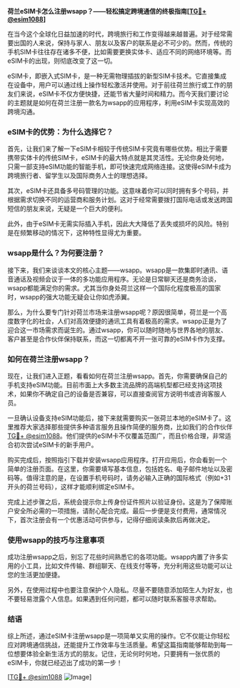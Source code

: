 **荷兰eSIM卡怎么注册wsapp？——轻松搞定跨境通信的终极指南[[TG💪+ @esim1088](https://t.me/s/esim1088)]**

在当今这个全球化日益加速的时代，跨境旅行和工作变得越来越普遍。对于经常需要出国的人来说，保持与家人、朋友以及客户的联系是必不可少的。然而，传统的手机SIM卡往往存在诸多不便，比如需要更换实体卡、适应不同的网络环境等。而eSIM卡的出现，则彻底改变了这一切。

eSIM卡，即嵌入式SIM卡，是一种无需物理插拔的新型SIM卡技术。它直接集成在设备中，用户可以通过线上操作轻松激活并使用。对于前往荷兰旅行或工作的朋友们来说，eSIM卡不仅方便快捷，还能节省大量时间和精力。而今天我们要讨论的主题就是如何在荷兰注册一款名为wsapp的应用程序，利用eSIM卡实现高效的跨境沟通。

### eSIM卡的优势：为什么选择它？

首先，让我们来了解一下eSIM卡相较于传统SIM卡究竟有哪些优势。相比于需要携带实体卡的传统SIM卡，eSIM卡的最大特点就是其灵活性。无论你身处何地，只需一部支持eSIM功能的智能手机，即可快速完成网络连接。这使得eSIM卡成为跨境旅行者、留学生以及国际商务人士的理想选择。

其次，eSIM卡还具备多号码管理的功能。这意味着你可以同时拥有多个号码，并根据需求切换不同的运营商和服务计划。这对于经常需要拨打国际电话或发送跨国短信的朋友来说，无疑是一个巨大的便利。

此外，由于eSIM卡无需实际插入手机，因此大大降低了丢失或损坏的风险。特别是在频繁移动的情况下，这种特性显得尤为重要。

### wsapp是什么？为何要注册？

接下来，我们来谈谈本文的核心主题——wsapp。wsapp是一款集即时通讯、语音通话及视频会议于一体的多功能应用程序。无论是日常聊天还是商务洽谈，wsapp都能满足你的需求。尤其当你身处荷兰这样一个国际化程度极高的国家时，wsapp的强大功能无疑会让你如虎添翼。

那么，为什么要专门针对荷兰市场来注册wsapp呢？原因很简单，荷兰是一个高度数字化的社会，人们对高效便捷的通讯工具有着极高的需求。wsapp正是为了迎合这一市场需求而诞生的。通过wsapp，你可以随时随地与世界各地的朋友、客户甚至是合作伙伴保持联系，而这一切都离不开一张可靠的eSIM卡作为支撑。

### 如何在荷兰注册wsapp？

现在，让我们进入正题，看看如何在荷兰注册wsapp。首先，你需要确保自己的手机支持eSIM功能。目前市面上大多数主流品牌的高端机型都已经支持这项技术，如果你不确定自己的设备是否兼容，可以直接查阅官方说明书或咨询客服人员。

一旦确认设备支持eSIM功能后，接下来就需要购买一张荷兰本地的eSIM卡了。这里推荐大家选择那些提供多种语言服务且操作简便的服务商，比如我们的合作伙伴[TG💪+ @esim1088](https://t.me/s/esim1088)。他们提供的eSIM卡不仅覆盖范围广，而且价格合理，非常适合初次尝试eSIM卡的新手用户。

购买完成后，按照指引下载并安装wsapp应用程序。打开应用后，你会看到一个简单的注册页面。在这里，你需要填写基本信息，包括姓名、电子邮件地址以及密码等。值得注意的是，在设置手机号码时，请务必输入正确的国际格式（例如+31开头的荷兰号码），这样才能顺利绑定eSIM卡。

完成上述步骤之后，系统会提示你上传身份证件照片以验证身份。这是为了保障账户安全所必需的一项措施，请耐心配合完成。最后一步便是支付费用，通常情况下，首次注册会有一个优惠活动可供参与，记得仔细阅读条款后再做决定。

### 使用wsapp的技巧与注意事项

成功注册wsapp之后，别忘了花些时间熟悉它的各项功能。wsapp内置了许多实用的小工具，比如文件传输、群组聊天、在线支付等等，充分利用这些功能可以让您的生活更加便捷。

另外，在使用过程中也要注意保护个人隐私。尽量不要随意添加陌生人为好友，也不要轻易泄露个人信息。如果遇到任何问题，都可以随时联系客服寻求帮助。

### 结语

综上所述，通过eSIM卡注册wsapp是一项简单又实用的操作。它不仅能让你轻松应对跨境通信挑战，还能提升工作效率与生活质量。希望这篇指南能够帮助到每一位想要体验全新生活方式的朋友。记住，无论何时何地，只要拥有一张优质的eSIM卡，你就已经迈出了成功的第一步！

[[TG💪+ @esim1088](https://t.me/s/esim1088) ![Image](https://i.postimg.cc/4NQfJmqS/Snipaste-2025-05-13-00-14-12.png)]